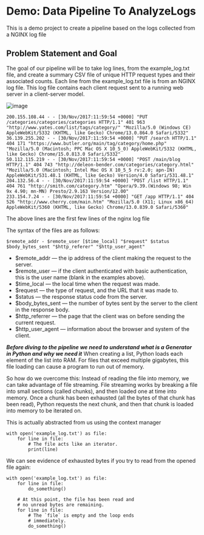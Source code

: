 # Demo: Data Pipeline To AnalyzeLogs
This is a demo project to create a pipeline based on the logs collected from a NGINX log file

## Problem Statement and Goal
The goal of our pipeline will be to take log lines, from the example_log.txt file, and create a summary CSV file of unique HTTP request types and their associated counts. Each line from the example_log.txt file is from an NGINX log file. This log file contains each client request sent to a running web server in a client-server model.

![image](https://user-images.githubusercontent.com/43017632/158326607-e89c695b-79eb-4639-98c7-09f0822746f2.png)

```
200.155.108.44 - - [30/Nov/2017:11:59:54 +0000] "PUT /categories/categories/categories HTTP/1.1" 401 963 "http://www.yates.com/list/tags/category/" "Mozilla/5.0 (Windows CE) AppleWebKit/5332 (KHTML, like Gecko) Chrome/13.0.864.0 Safari/5332"
36.139.255.202 - - [30/Nov/2017:11:59:54 +0000] "PUT /search HTTP/1.1" 404 171 "https://www.butler.org/main/tag/category/home.php" "Mozilla/5.0 (Macintosh; PPC Mac OS X 10_5_0) AppleWebKit/5332 (KHTML, like Gecko) Chrome/15.0.813.0 Safari/5332"
50.112.115.219 - - [30/Nov/2017:11:59:54 +0000] "POST /main/blog HTTP/1.1" 404 743 "http://deleon-bender.com/categories/category.html" "Mozilla/5.0 (Macintosh; Intel Mac OS X 10_5_5 rv:2.0; apn-IN) AppleWebKit/531.48.1 (KHTML, like Gecko) Version/4.0 Safari/531.48.1"
204.132.56.4 - - [30/Nov/2017:11:59:54 +0000] "POST /list HTTP/1.1" 404 761 "http://smith.com/category.htm" "Opera/9.39.(Windows 98; Win 9x 4.90; mn-MN) Presto/2.9.163 Version/12.00"
233.154.7.24 - - [30/Nov/2017:11:59:54 +0000] "GET /app HTTP/1.1" 404 526 "http://www.cherry.com/main.htm" "Mozilla/5.0 (X11; Linux x86_64) AppleWebKit/5360 (KHTML, like Gecko) Chrome/13.0.839.0 Safari/5360"
```
The above lines are the first few lines of the nginx log file

The syntax of the files are as follows:
```
$remote_addr - $remote_user [$time_local] "$request" $status $body_bytes_sent "$http_referer" "$http_user_agent"
```
- $remote_addr — the ip address of the client making the request to the server.
- $remote_user — if the client authenticated with basic authentication, this is the user name (blank in the examples above).
- $time_local — the local time when the request was made.
- $request — the type of request, and the URL that it was made to.
- $status — the response status code from the server.
- $body_bytes_sent — the number of bytes sent by the server to the client in the response body.
- $http_referrer — the page that the client was on before sending the current request.
- $http_user_agent — information about the browser and system of the client.

***Before diving to the pipeline we need to understand what is a Generator in Python and why we need it***
When creating a list, Python loads each element of the list into RAM. For files that exceed multiple gigabytes, this file loading can cause a program to run out of memory.

So how do we overcome this:
Instead of reading the file into memory, we can take advantage of file streaming. File streaming works by breaking a file into small sections (called chunks), and then loaded one at time into memory. Once a chunk has been exhausted (all the bytes of that chunk has been read), Python requests the next chunk, and then that chunk is loaded into memory to be iterated on.

This is actually abstracted from us using the context manager
```
with open('example_log.txt') as file:
    for line in file:
        # The file acts like an iterator.
        print(line)
```
We can see evidence of exhausted bytes if you try to read from the opened file again:
```
with open('example_log.txt') as file:
    for line in file:
        do_something()

    # At this point, the file has been read and
    # no unread bytes are remaining.
    for line in file:
        # The `file` is empty and the loop ends
        # immediately.
        do_something()
```

